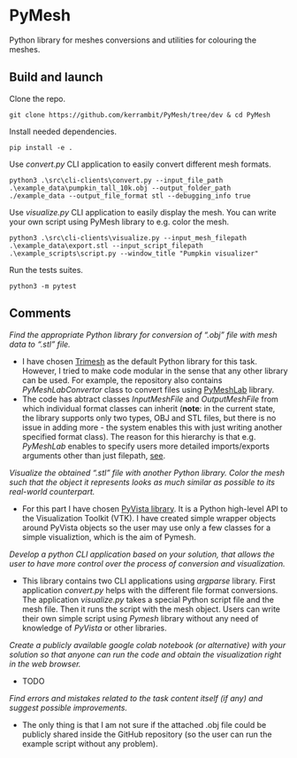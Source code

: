 # PyMesh
Python library for meshes conversions and utilities for colouring the meshes.

## Build and launch

Clone the repo.
```
git clone https://github.com/kerrambit/PyMesh/tree/dev & cd PyMesh
```

Install needed dependencies.
```
pip install -e .
```

Use *convert.py* CLI application to easily convert different mesh formats.
```
python3 .\src\cli-clients\convert.py --input_file_path .\example_data\pumpkin_tall_10k.obj --output_folder_path ./example_data --output_file_format stl --debugging_info true
```

Use *visualize.py* CLI application to easily display the mesh. You can write your own script using PyMesh library to e.g. color the mesh.
```
python3 .\src\cli-clients\visualize.py --input_mesh_filepath .\example_data\export.stl --input_script_filepath .\example_scripts\script.py --window_title "Pumpkin visualizer"
```

Run the tests suites.
```
python3 -m pytest
```

## Comments

*Find the appropriate Python library for conversion of “.obj” file with mesh data to “.stl” file.*
- I have chosen [Trimesh](https://trimesh.org/) as the default Python library for this task. However, I tried to make code modular in the sense that any other library can be used. For example, the repository also contains *PyMeshLabConvertor* class to convert files using [PyMeshLab](https://pymeshlab.readthedocs.io/en/latest/) library.
- The code has abtract classes *InputMeshFile* and *OutputMeshFile* from which individual format classes can inherit (**note**: in the current state, the library supports only two types, OBJ and STL files, but there is no issue in adding more - the system enables this with just writing another specified format class). The reason for this hierarchy is that e.g. *PyMeshLab* enables to specify users more detailed imports/exports arguments other than just filepath, [see](https://pymeshlab.readthedocs.io/en/latest/io_format_list.html).

*Visualize the obtained “.stl” file with another Python library. Color the mesh such that the object it represents looks as much similar as possible to its real-world counterpart.*
- For this part I have chosen [PyVista library](https://docs.pyvista.org/). It is a Python high-level API to the Visualization Toolkit (VTK). I have created simple wrapper objects around PyVista objects so the user may use only a few classes for a simple visualiztion, which is the aim of Pymesh.

*Develop a python CLI application based on your solution, that allows the user to have more control over the process of conversion and visualization.*
- This library contains two CLI applications using *argparse* library. First application *convert.py* helps with the different file format conversions. The application *visualize.py* takes a special Python script file and the mesh file. Then it runs the script with the mesh object. Users can write their own simple script using *Pymesh* library without any need of knowledge of *PyVista* or other libraries.


*Create a publicly available google colab notebook (or alternative) with your solution so that anyone can run the code and obtain the visualization right in the web browser.*
- TODO

*Find errors and mistakes related to the task content itself (if any) and suggest possible improvements.*
- The only thing is that I am not sure if the attached .obj file could be publicly shared inside the GitHub repository (so the user can run the example script without any problem).
